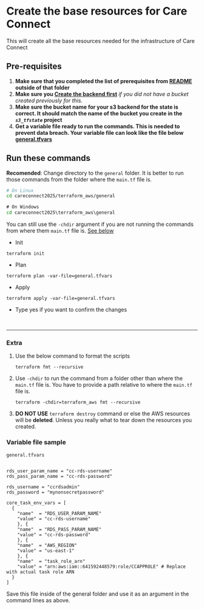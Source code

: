 # Create the base resources for Care Connect
This will create all the base resources needed for the infrastructure of Care Connect

## Pre-requisites
1. **Make sure that you completed the list of prerequisites from [README](../README.md#pre-requisites) outside of that folder**
1. **Make sure you [Create the backend first](../s3_tfstate/README.md)** _if you did not have a bucket created previously for this._
1. **Make sure the bucket name for your s3 backend for the state is correct. It should match the name of the bucket you create in the _`s3_tfstate`_ project**
1. **Get a variable file ready to run the commands. This is needed to prevent data breach. Your variable file can look like the file below [general.tfvars](#variable-file-sample)**



## Run these commands
**Recomended**: Change directory to the `general` folder. It is better to run those commands from the folder where the `main.tf` file is.<br/>

```bash
# On Linux
cd careconnect2025/terraform_aws/general
```

```cmd
# On Windows
cd careconnect2025\terraform_aws\general
```

You can still use the `-chdir` argument if you are not running the commands from where them `main.tf` file is. [See below](#extra)

- Init
```
terraform init
```

- Plan
```
terraform plan -var-file=general.tfvars
```

- Apply
```
terraform apply -var-file=general.tfvars
```

* Type yes if you want to confirm the changes


<br>

---

### Extra
1. Use the below command to format the scripts
    ```
    terraform fmt --recursive
    ```
2. Use `-chdir` to run the command from a folder other than where the `main.tf` file is. You have to provide a path relative to where the `main.tf` file is.
    ```
    terraform -chdir=terraform_aws fmt --recursive
    ```
3. **DO NOT USE** `terraform destroy` command or else the AWS resources will be **deleted**. Unless you really what to tear down the resources you created.



### Variable file sample
`general.tfvars`
``` 

rds_user_param_name = "cc-rds-username"
rds_pass_param_name = "cc-rds-password"

rds_username = "ccrdsadmin"
rds_password = "mynonsecretpassword"

core_task_env_vars = [
  {
    "name"  = "RDS_USER_PARAM_NAME"
    "value" = "cc-rds-username"
    }, {
    "name"  = "RDS_PASS_PARAM_NAME"
    "value" = "cc-rds-password"
    }, {
    "name"  = "AWS_REGION"
    "value" = "us-east-1"
    }, {
    "name"  = "task_role_arn"
    "value" = "arn:aws:iam::641592448579:role/CCAPPROLE" # Replace with actual task role ARN
  }
]

```
Save this file inside of the general folder and use it as an argument in the command lines as above.
